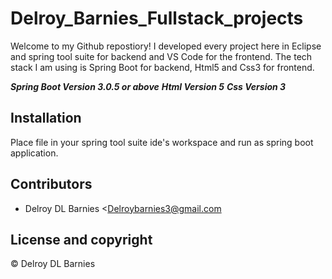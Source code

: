 # Delroy_Barnies_Fullstack_projects

Welcome to my Github repostiory! I developed every project here in Eclipse and spring tool suite for backend and VS Code for the frontend. The tech stack I am using is Spring Boot for backend, Html5 and Css3 for frontend.

***Spring Boot Version 3.0.5 or above***
***Html Version 5***
***Css Version 3***

## Installation

Place file in your spring tool suite ide's workspace and run as spring boot application.

## Contributors

- Delroy DL Barnies <Delroybarnies3@gmail.com

## License and copyright

© Delroy DL Barnies
